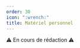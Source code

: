 ```yaml
---
order: 30
icon: ":wrench:"
title: Matériel personnel
---
```


:warning: En cours de rédaction :warning:

<!-- TODO: A rédiger -->
